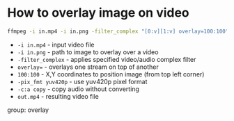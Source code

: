 # How to overlay image on video

```bash
ffmpeg -i in.mp4 -i in.png -filter_complex "[0:v][1:v] overlay=100:100" -pix_fmt yuv420p -c:a copy out.mp4
```

- `-i in.mp4` - input video file
- `-i in.png` - path to image to overlay over a video
- `-filter_complex` - applies specified video/audio complex filter
- `overlay=` - overlays one stream on top of another
- `100:100` - X,Y coordinates to position image (from top left corner)
- `-pix_fmt yuv420p` - use yuv420p pixel format
- `-c:a copy` - copy audio without converting
- `out.mp4` - resulting video file

group: overlay


